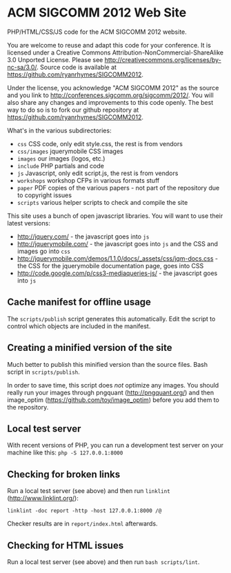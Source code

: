 ACM SIGCOMM 2012 Web Site
=========================

PHP/HTML/CSS/JS code for the ACM SIGCOMM 2012 website.

You are welcome to reuse and adapt this code for your conference. It is licensed under a Creative Commons Attribution-NonCommercial-ShareAlike 3.0 Unported License. Please see http://creativecommons.org/licenses/by-nc-sa/3.0/. Source code is available at https://github.com/ryanrhymes/SIGCOMM2012.

Under the license, you acknowledge "ACM SIGCOMM 2012" as the source and you link to http://conferences.sigcomm.org/sigcomm/2012/. You will also share any changes and improvements to this code openly. The best way to do so is to fork our github repository at https://github.com/ryanrhymes/SIGCOMM2012.

What's in the various subdirectories:

* `css`			CSS code, only edit style.css, the rest is from vendors
* `css/images`	jquerymobile CSS images
* `images`		our images (logos, etc.)
* `include`		PHP partials and code
* `js`			Javascript, only edit script.js, the rest is from vendors
* `workshops`	workshop CFPs in various formats stuff
* `paper`		PDF copies of the various papers - not part of the repository due to copyright issues
* `scripts`		various helper scripts to check and compile the site

This site uses a bunch of open javascript libraries. You will want to use their latest versions:

* http://jquery.com/ - the javascript goes into `js`
* http://jquerymobile.com/ - the javascript goes into `js` and the CSS and images go into `css`
* http://jquerymobile.com/demos/1.1.0/docs/_assets/css/jqm-docs.css - the CSS for the jquerymobile documentation page, goes into CSS
* http://code.google.com/p/css3-mediaqueries-js/ - the javascript goes into `js`


Cache manifest for offline usage
--------------------------------

The `scripts/publish` script generates this automatically. Edit the script to control which objects are included in the manifest.


Creating a minified version of the site
---------------------------------------

Much better to publish this minified version than the source files. Bash script in `scripts/publish`.

In order to save time, this script does *not* optimize any images. You should really run your images through pngquant (http://pngquant.org/) and then image_optim (https://github.com/toy/image_optim) before you add them to the repository.


Local test server
-----------------

With recent versions of PHP, you can run a development test server on your machine like this: `php -S 127.0.0.1:8000`


Checking for broken links
-------------------------

Run a local test server (see above) and then run `linklint` (http://www.linklint.org/):

    linklint -doc report -http -host 127.0.0.1:8000 /@

Checker results are in `report/index.html` afterwards.


Checking for HTML issues
------------------------

Run a local test server (see above) and then run `bash scripts/lint`.
